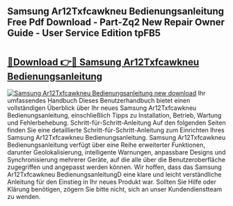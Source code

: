 ## Samsung Ar12Txfcawkneu Bedienungsanleitung Free Pdf Download - Part-Zq2 New Repair Owner Guide - User Service Edition tpFB5

# <h2><a href="http://df1ik6.blite.top/?on=Samsung+Ar12Txfcawkneu+Bedienungsanleitung">🔗Download 👉🔴 Samsung Ar12Txfcawkneu Bedienungsanleitung</a></h2>

[![Samsung Ar12Txfcawkneu Bedienungsanleitung new download](https://i.imgur.com/lujVjoI.png)](http://df1ik6.blite.top/?on=Samsung+Ar12Txfcawkneu+Bedienungsanleitung)
Ihr umfassendes Handbuch Dieses Benutzerhandbuch bietet einen vollständigen Überblick über Ihr neues Samsung Ar12Txfcawkneu Bedienungsanleitung, einschließlich Tipps zu Installation, Betrieb, Wartung und Fehlerbehebung. Schritt-für-Schritt-Anleitung Auf den folgenden Seiten finden Sie eine detaillierte Schritt-für-Schritt-Anleitung zum Einrichten Ihres Samsung Ar12Txfcawkneu Bedienungsanleitung. Samsung Ar12Txfcawkneu Bedienungsanleitung verfügt über eine Reihe erweiterter Funktionen, darunter Geolokalisierung, intelligente Warnungen, anpassbare Designs und Synchronisierung mehrerer Geräte, auf die alle über die Benutzeroberfläche zugegriffen und angepasst werden können. Wir hoffen, dass das Samsung Ar12Txfcawkneu BedienungsanleitungD eine klare und leicht verständliche Anleitung für den Einstieg in Ihr neues Produkt war. Sollten Sie Hilfe oder Klärung benötigen, zögern Sie bitte nicht, sich an unser Kundendienstteam zu wenden.

